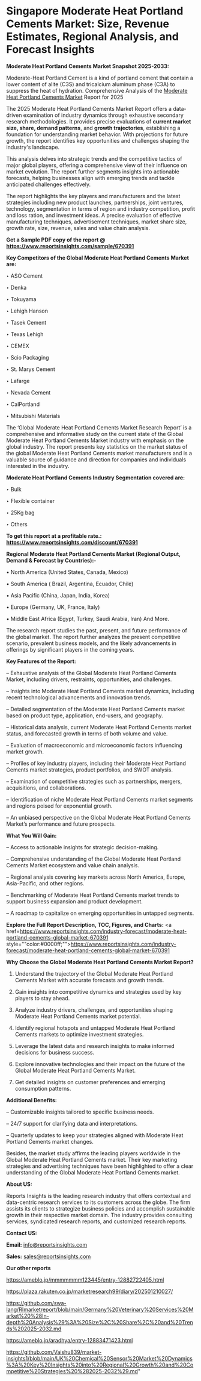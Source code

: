 # Singapore Moderate Heat Portland Cements Market: Size, Revenue Estimates, Regional Analysis, and Forecast Insights

<strong>Moderate Heat Portland Cements Market Snapshot 2025-2033:</strong>

Moderate-Heat Portland Cement is a kind of portland cement that contain a lower content of alite (C3S) and tricalcium aluminum phase (C3A) to suppress the heat of hydration. Comprehensive Analysis of the <a href=https://www.reportsinsights.com/sample/670391>Moderate Heat Portland Cements Market</a> Report for 2025

The 2025 Moderate Heat Portland Cements Market Report offers a data-driven examination of industry dynamics through exhaustive secondary research methodologies. It provides precise evaluations of <strong>current market size, share, demand patterns</strong>, and <strong>growth trajectories</strong>, establishing a foundation for understanding market behavior. With projections for future growth, the report identifies key opportunities and challenges shaping the industry's landscape.

This analysis delves into strategic trends and the competitive tactics of major global players, offering a comprehensive view of their influence on market evolution. The report further segments insights into actionable forecasts, helping businesses align with emerging trends and tackle anticipated challenges effectively.

The report highlights the key players and manufacturers and the latest strategies including new product launches, partnerships, joint ventures, technology, segmentation in terms of region and industry competition, profit and loss ration, and investment ideas. A precise evaluation of effective manufacturing techniques, advertisement techniques, market share size, growth rate, size, revenue, sales and value chain analysis.

<strong>Get a Sample PDF copy of the report @ <a href=https://www.reportsinsights.com/sample/670391 style=color:#0000ff;>https://www.reportsinsights.com/sample/670391</a></strong>

<strong>Key Competitors of the Global Moderate Heat Portland Cements Market are:</strong>

‣ ASO Cement

‣ Denka

‣ Tokuyama

‣ Lehigh Hanson

‣ Tasek Cement

‣ Texas Lehigh

‣ CEMEX

‣ Scio Packaging

‣ St. Marys Cement

‣ Lafarge

‣ Nevada Cement

‣ CalPortland

‣ Mitsubishi Materials

The ‘Global Moderate Heat Portland Cements Market Research Report’ is a comprehensive and informative study on the current state of the Global Moderate Heat Portland Cements Market industry with emphasis on the global industry. The report presents key statistics on the market status of the global Moderate Heat Portland Cements market manufacturers and is a valuable source of guidance and direction for companies and individuals interested in the industry.

<strong>Moderate Heat Portland Cements Industry Segmentation covered are:</strong>

‣ Bulk

‣ Flexible container

‣ 25Kg bag

‣ Others

<strong>To get this report at a profitable rate.: <a href=https://www.reportsinsights.com/discount/670391 style=color:#0000ff;>https://www.reportsinsights.com/discount/670391</a></strong>

<strong>Regional Moderate Heat Portland Cements Market (Regional Output, Demand &amp; Forecast by Countries):-</strong>

• North America (United States, Canada, Mexico)

• South America ( Brazil, Argentina, Ecuador, Chile)

• Asia Pacific (China, Japan, India, Korea)

• Europe (Germany, UK, France, Italy)

• Middle East Africa (Egypt, Turkey, Saudi Arabia, Iran) And More.

The research report studies the past, present, and future performance of the global market. The report further analyzes the present competitive scenario, prevalent business models, and the likely advancements in offerings by significant players in the coming years.

<strong>Key Features of the Report:</strong>

– Exhaustive analysis of the Global Moderate Heat Portland Cements Market, including drivers, restraints, opportunities, and challenges.

– Insights into Moderate Heat Portland Cements market dynamics, including recent technological advancements and innovation trends.

– Detailed segmentation of the Moderate Heat Portland Cements market based on product type, application, end-users, and geography.

– Historical data analysis, current Moderate Heat Portland Cements market status, and forecasted growth in terms of both volume and value.

– Evaluation of macroeconomic and microeconomic factors influencing market growth.

– Profiles of key industry players, including their Moderate Heat Portland Cements market strategies, product portfolios, and SWOT analysis.

– Examination of competitive strategies such as partnerships, mergers, acquisitions, and collaborations.

– Identification of niche Moderate Heat Portland Cements market segments and regions poised for exponential growth.

– An unbiased perspective on the Global Moderate Heat Portland Cements Market’s performance and future prospects.

<strong>What You Will Gain:</strong>

– Access to actionable insights for strategic decision-making.

– Comprehensive understanding of the Global Moderate Heat Portland Cements Market ecosystem and value chain analysis.

– Regional analysis covering key markets across North America, Europe, Asia-Pacific, and other regions.

– Benchmarking of Moderate Heat Portland Cements market trends to support business expansion and product development.

– A roadmap to capitalize on emerging opportunities in untapped segments.

<strong>Explore the Full Report Description, TOC, Figures, and Charts:</strong>
<a href=https://www.reportsinsights.com/industry-forecast/moderate-heat-portland-cements-global-market-670391 style=""color:#0000ff;"">https://www.reportsinsights.com/industry-forecast/moderate-heat-portland-cements-global-market-670391</a>

<strong>Why Choose the Global Moderate Heat Portland Cements Market Report?</strong>

1. Understand the trajectory of the Global Moderate Heat Portland Cements Market with accurate forecasts and growth trends.

2. Gain insights into competitive dynamics and strategies used by key players to stay ahead.

3. Analyze industry drivers, challenges, and opportunities shaping Moderate Heat Portland Cements market potential.

4. Identify regional hotspots and untapped Moderate Heat Portland Cements markets to optimize investment strategies.

5. Leverage the latest data and research insights to make informed decisions for business success.

6. Explore innovative technologies and their impact on the future of the Global Moderate Heat Portland Cements Market.

7. Get detailed insights on customer preferences and emerging consumption patterns.

<strong>Additional Benefits:</strong>

– Customizable insights tailored to specific business needs.

– 24/7 support for clarifying data and interpretations.

– Quarterly updates to keep your strategies aligned with Moderate Heat Portland Cements market changes.

Besides, the market study affirms the leading players worldwide in the Global Moderate Heat Portland Cements market. Their key marketing strategies and advertising techniques have been highlighted to offer a clear understanding of the Global Moderate Heat Portland Cements market.

<strong><strong>About US</strong>:</strong>

Reports Insights is the leading research industry that offers contextual and data-centric research services to its customers across the globe. The firm assists its clients to strategize business policies and accomplish sustainable growth in their respective market domain. The industry provides consulting services, syndicated research reports, and customized research reports.

<strong>Contact US:</strong>

<p class=><b>Email:</b> <a href=mailto:info@reportsinsights.com>info@reportsinsights.com</a></p>
<p class=><b>Sales:</b> <a href=mailto:sales@reportsinsights.com>sales@reportsinsights.com</a></p>

<strong>Our other reports</strong>

<a href=https://ameblo.jp/mmmmmmm123445/entry-12882722405.html>https://ameblo.jp/mmmmmmm123445/entry-12882722405.html</a>

<a href=https://plaza.rakuten.co.jp/marketresearch99/diary/202501210027/>https://plaza.rakuten.co.jp/marketresearch99/diary/202501210027/</a>

<a href=https://github.com/swa-lang/RImarketreport/blob/main/Germany%20Veterinary%20Services%20Market%20%28In-depth%20Analysis%29%3A%20Size%2C%20Share%2C%20and%20Trends%202025-2032.md>https://github.com/swa-lang/RImarketreport/blob/main/Germany%20Veterinary%20Services%20Market%20%28In-depth%20Analysis%29%3A%20Size%2C%20Share%2C%20and%20Trends%202025-2032.md</a>

<a href=https://ameblo.jp/aradhya/entry-12883471423.html>https://ameblo.jp/aradhya/entry-12883471423.html</a>

<a href=https://github.com/Vaishu839/market-insights1/blob/main/UK%20Chemical%20Sensor%20Market%20Dynamics%3A%20Key%20Insights%20into%20Regional%20Growth%20and%20Competitive%20Strategies%20%282025-2032%29.md>https://github.com/Vaishu839/market-insights1/blob/main/UK%20Chemical%20Sensor%20Market%20Dynamics%3A%20Key%20Insights%20into%20Regional%20Growth%20and%20Competitive%20Strategies%20%282025-2032%29.md</a>"
